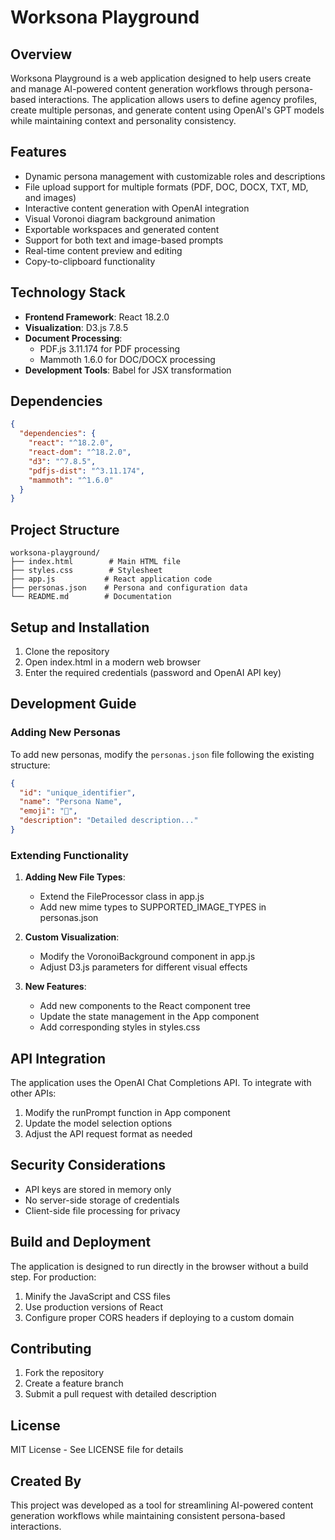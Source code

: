 # Worksona Playground

## Overview
Worksona Playground is a web application designed to help users create and manage AI-powered content generation workflows through persona-based interactions. The application allows users to define agency profiles, create multiple personas, and generate content using OpenAI's GPT models while maintaining context and personality consistency.

## Features
- Dynamic persona management with customizable roles and descriptions
- File upload support for multiple formats (PDF, DOC, DOCX, TXT, MD, and images)
- Interactive content generation with OpenAI integration
- Visual Voronoi diagram background animation
- Exportable workspaces and generated content
- Support for both text and image-based prompts
- Real-time content preview and editing
- Copy-to-clipboard functionality

## Technology Stack
- **Frontend Framework**: React 18.2.0
- **Visualization**: D3.js 7.8.5
- **Document Processing**:
  - PDF.js 3.11.174 for PDF processing
  - Mammoth 1.6.0 for DOC/DOCX processing
- **Development Tools**: Babel for JSX transformation

## Dependencies
```json
{
  "dependencies": {
    "react": "^18.2.0",
    "react-dom": "^18.2.0",
    "d3": "^7.8.5",
    "pdfjs-dist": "^3.11.174",
    "mammoth": "^1.6.0"
  }
}
```

## Project Structure
```
worksona-playground/
├── index.html        # Main HTML file
├── styles.css        # Stylesheet
├── app.js           # React application code
├── personas.json    # Persona and configuration data
└── README.md        # Documentation
```

## Setup and Installation
1. Clone the repository
2. Open index.html in a modern web browser
3. Enter the required credentials (password and OpenAI API key)

## Development Guide

### Adding New Personas
To add new personas, modify the `personas.json` file following the existing structure:
```json
{
  "id": "unique_identifier",
  "name": "Persona Name",
  "emoji": "🔵",
  "description": "Detailed description..."
}
```

### Extending Functionality
1. **Adding New File Types**:
   - Extend the FileProcessor class in app.js
   - Add new mime types to SUPPORTED_IMAGE_TYPES in personas.json

2. **Custom Visualization**:
   - Modify the VoronoiBackground component in app.js
   - Adjust D3.js parameters for different visual effects

3. **New Features**:
   - Add new components to the React component tree
   - Update the state management in the App component
   - Add corresponding styles in styles.css

## API Integration
The application uses the OpenAI Chat Completions API. To integrate with other APIs:
1. Modify the runPrompt function in App component
2. Update the model selection options
3. Adjust the API request format as needed

## Security Considerations
- API keys are stored in memory only
- No server-side storage of credentials
- Client-side file processing for privacy

## Build and Deployment
The application is designed to run directly in the browser without a build step. For production:
1. Minify the JavaScript and CSS files
2. Use production versions of React
3. Configure proper CORS headers if deploying to a custom domain

## Contributing
1. Fork the repository
2. Create a feature branch
3. Submit a pull request with detailed description

## License
MIT License - See LICENSE file for details

## Created By
This project was developed as a tool for streamlining AI-powered content generation workflows while maintaining consistent persona-based interactions.
